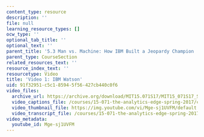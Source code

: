 ```yaml
---
content_type: resource
description: ''
file: null
learning_resource_types: []
ocw_type: ''
optional_tab_title: ''
optional_text: ''
parent_title: '5.3 Man vs. Machine: How IBM Built a Jeopardy Champion '
parent_type: CourseSection
related_resources_text: ''
resource_index_text: ''
resourcetype: Video
title: 'Video 1: IBM Watson'
uid: 91f32951-c5c1-8594-5f56-427cb440c0f6
video_files:
  archive_url: https://archive.org/download/MIT15.071S17/MIT15_071S17_Session_5.3.01_300k.mp4
  video_captions_file: /courses/15-071-the-analytics-edge-spring-2017/c82b832d2c3e50afa7c2a7b80e1f2174_Mge-sj1UVFM.vtt
  video_thumbnail_file: https://img.youtube.com/vi/Mge-sj1UVFM/default.jpg
  video_transcript_file: /courses/15-071-the-analytics-edge-spring-2017/5ee12b61caaa26eda069327599f284e7_Mge-sj1UVFM.pdf
video_metadata:
  youtube_id: Mge-sj1UVFM
---
```

